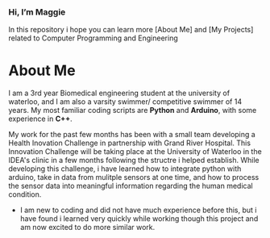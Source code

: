 ### Hi, I’m Maggie
In this repository i hope you can learn more [About Me] and [My Projects] related to Computer Programming and Engineering
# About Me
I am a 3rd year Biomedical engineering student at the university of waterloo, and I am also a varsity swimmer/ competitive swimmer of 14 years. My most familiar coding scripts are __Python__ and __Arduino__, with some experience in __C++__.

My work for the past few months has been with a small team developing a Health Inovation Challenge in partnership with Grand River Hospital. This Innovation Challenge will be taking place at the University of Waterloo in the IDEA's clinic in a few months following the structre i helped establish. While developing this challenge, i have learned how to integrate python with arduino, take in data from mulitple sensors at one time, and how to process the sensor data into meaningful information regarding the human medical condition.
- I am new to coding and did not have much experience before this, but i have found i learned very quickly while working though this project and am now excited to do more similar work.

